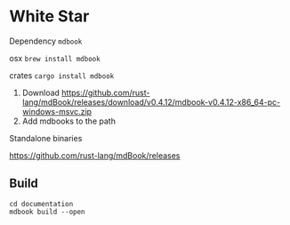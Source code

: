 # White Star


Dependency 
`mdbook`

osx
`brew install mdbook`

crates
`cargo install mdbook`

1. Download <https://github.com/rust-lang/mdBook/releases/download/v0.4.12/mdbook-v0.4.12-x86_64-pc-windows-msvc.zip>
2. Add mdbooks to the path


Standalone binaries

https://github.com/rust-lang/mdBook/releases


## Build

```
cd documentation
mdbook build --open
```

